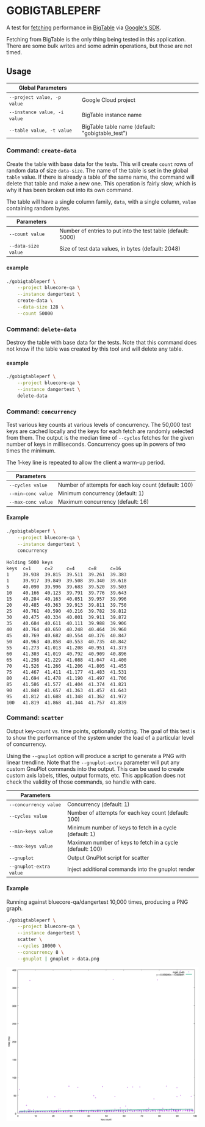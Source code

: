 # GOBIGTABLEPERF

A test for [fetching](https://godoc.org/cloud.google.com/go/bigtable#Table.ReadRows)
performance in [BigTable](https://cloud.google.com/bigtable/docs/) via
[Google's SDK](https://godoc.org/cloud.google.com/go/bigtable).

Fetching from BigTable is the only thing being tested in this application. There
are some bulk writes and some admin operations, but those are not timed.

## Usage

| Global Parameters                                                              ||
| --------------------------- | ------------------------------------------------- |
| `--project value, -p value`  | Google Cloud project                             |
| `--instance value, -i value` | BigTable instance name                           |
| `--table value, -t value`    | BigTable table name (default: "gobigtable_test") |

### Command: `create-data`
Create the table with base data for the tests. This will create `count` rows of
random data of size `data-size`. The name of the table is set in the global
`table` value. If there is already a table of the same name, the command will
delete that table and make a new one. This operation is fairly slow, which is
why it has been broken out into its own command.

The table will have a single column family, `data`, with a single column,
`value` containing random bytes.

| Parameters                                                                        ||
| ------------------- | ------------------------------------------------------------ |
| `--count value`     | Number of entries to put into the test table (default: 5000) |
| `--data-size value` | Size of test data values, in bytes (default: 2048)           |

#### example
```bash
./gobigtableperf \
    --project bluecore-qa \
    --instance dangertest \
    create-data \
    --data-size 128 \
    --count 50000
```

### Command: `delete-data`
Destroy the table with base data for the tests. Note that this command does not
know if the table was created by this tool and will delete any table.

#### example
```bash
./gobigtableperf \
    --project bluecore-qa \
    --instance dangertest \
    delete-data
```

### Command: `concurrency`
Test various key counts at various levels of concurrency. The 50,000 test keys
are cached locally and the keys for each fetch are randomly selected from them.
The output is the median time of `--cycles` fetches for the given number of keys
in milliseconds. Concurrency goes up in powers of two times the minimum.

The 1-key line is repeated to allow the client a warm-up period.

| Parameters                                                              ||
| ----------------- | ---------------------------------------------------- |
|`--cycles value`   | Number of attempts for each key count (default: 100) |
|`--min-conc value` | Minimum concurrency (default: 1)                     |
|`--max-conc value` | Maximum concurrency (default: 16)                    |

#### Example
```bash
./gobigtableperf \
    --project bluecore-qa \
    --instance dangertest \
    concurrency
```

```
Holding 5000 keys
keys  c=1     c=2     c=4     c=8     c=16
1     39.938  39.815  39.511  39.261  39.383
1     39.917  39.849  39.508  39.340  39.618
5     40.090  39.996  39.683  39.520  39.503
10    40.166  40.123  39.791  39.776  39.643
15    40.284  40.163  40.051  39.957  39.996
20    40.485  40.363  39.913  39.811  39.750
25    40.761  40.590  40.216  39.782  39.812
30    40.475  40.334  40.001  39.911  39.872
35    40.684  40.611  40.111  39.988  39.906
40    40.764  40.650  40.248  40.464  39.960
45    40.769  40.682  40.554  40.376  40.847
50    40.963  40.858  40.553  40.735  40.842
55    41.273  41.013  41.208  40.951  41.373
60    41.303  41.019  40.792  40.909  40.896
65    41.298  41.229  41.088  41.047  41.400
70    41.526  41.266  41.206  41.805  41.455
75    41.467  41.411  41.177  41.483  41.531
80    41.694  41.478  41.190  41.497  41.706
85    41.586  41.577  41.404  41.374  41.821
90    41.848  41.657  41.363  41.457  41.643
95    41.812  41.688  41.348  41.362  41.972
100   41.819  41.868  41.344  41.757  41.839
```

### Command: `scatter`
Output key-count vs. time points, optionally plotting. The goal of this test is
to show the performance of the system under the load of a particular level of
concurrency.

Using the `--gnuplot` option will produce a script to generate a
PNG with linear trendline. Note that the `--gnuplot-extra` parameter will put
any custom GnuPlot commands into the output. This can be used to create custom
axis labels, titles, output formats, etc. This application does not check the
validity of those commands, so handle with care.

| Parameters                                                                        ||
| ---------------------- | --------------------------------------------------------- |
|`--concurrency value`   | Concurrency (default: 1)                                  |
|`--cycles value`        | Number of attempts for each key count (default: 100)      |
|`--min-keys value`      | Minimum number of keys to fetch in a cycle (default: 1)   |
|`--max-keys value`      | Maximum number of keys to fetch in a cycle (default: 100) |
|`--gnuplot`             | Output GnuPlot script for scatter                         |
|`--gnuplot-extra value` | Inject additional commands into the gnuplot render        |

 #### Example

 Running against bluecore-qa/dangertest 10,000 times, producing a PNG graph.

 ```bash
 ./gobigtableperf \
     --project bluecore-qa \
     --instance dangertest \
     scatter \
     --cycles 10000 \
     --concurrency 8 \
     --gnuplot | gnuplot > data.png
 ```
 ![example.png](example.png)
